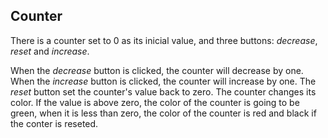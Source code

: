 ## Counter

There is a counter set to 0 as its inicial value, and three buttons: *decrease*, *reset* and *increase*.

When the *decrease* button is clicked, the counter will decrease by one. When the *increase* button is clicked, the counter will increase by one. The *reset* button set the counter's value back to zero. The counter changes its color. If the value is above zero, the color of the counter is going to be green, when it is less than zero, the color of the counter is red and black if the conter is reseted.